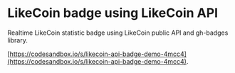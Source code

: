 # LikeCoin badge using LikeCoin API 

Realtime LikeCoin statistic badge using LikeCoin public API and gh-badges library.

[https://codesandbox.io/s/likecoin-api-badge-demo-4mcc4](https://codesandbox.io/s/likecoin-api-badge-demo-4mcc4).
